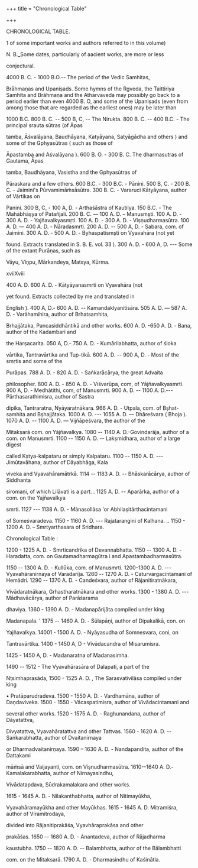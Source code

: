 +++
title = "Chronological Table"

+++

CHRONOLOGICAL TABLE. 

1 of some important works and authors referred to in this volume) 

N. B._Some dates, particularly of aacient works, are more or less 

conjectural. 

4000 B. C. - 1000 B.O.-- The period of the Vedic Samhitas, 

Brāhmaṇas and Upaniṣads. Some hymns of the Rgveda, the Taittiriya Samhita and Brāhmaṇa and the Atharvaveda may possibly go back to a period earlier than even 4000 B. O, and some of the Upaniṣads (even from among those that are regarded as the earliest ones) may be later than 

1000 B.C. 800 B. C. -- 500 B, C, -- The Nirukta. 800 B. C. -- 400 B.C. - The principal srauta sūtras (of Āpas 

tamba, Āśvalāyana, Baudhāyana, Katyāyana, Satyāgādha and others ) and some of the Gphyasūtras ( such as those of 

Āpastamba and Aśvalāyana ). 600 B. O. - 300 B. C. The dharmasutras of Gautama, Āpas 

tamba, Baudhāyana, Vasistha and the Gphyasūtras of 

Pāraskara and a few others. 600 B.C. - 300 B.C. - Pānini. 500 B, C. - 200 B. C. - Jaimini's Pūrvamimāṁsāsūtra. 300 B. C. - Vararuci Kātyāyana, author of Vārtikas on 

Panini. 300 B, C, - 100 A, D. - Arthaśāstra of Kautilya. 150 B.C. - The Mahābhāṣya of Patañjali. 200 B. C. — 100 A. D. – Manusmști. 100 A. D. - 300 A. D. - Yajñavalkyasmṛti. 100 A. D. - 300 A. D. - Viṣṇudharmasūtra. 100 A. D. — 400 A. D. - Nāradasmrti. 200 A. D. -- 500 A, D. - Sabara, com. of Jaimini. 300 A. D. - 500 A. D. - Byhaspatismști on Vyavahāra (not yet 

found. Extracts translated in S. B. E. vol. 33 ). 300 A. D. - 600 A, D. --- Some of the extant Purāṇas, such as 

Vāyu, Viṇpu, Mārkandeya, Matsya, Kūrma. 

xviiXviii 



400 A. D. 600 A. D. - Kātyāyanasmrti on Vyavahāra (not 

yet found. Extracts collected by me and translated in 

English ). 400 A, D.- 600 A. D. -- Kamandaklyanitisāra. 505 A. D. — 587 A. D. - Varāhamihira, author of Brhatsamhita, 

Brhajjātaka, Pancasiddhāntikā and other works. 600 A. D. -650 A. D. - Bana, author of the Kadambari and 

the Harṣacarita. 050 A, D.- 750 A. D. - Kumārilabhatta, author of śloka 

vārtika, Tantravārtika and Tup-tikā. 600 A. D. -- 900 A, D. - Most of the smṛtis and some of the 

Purāpas. 788 A. D. - 820 A. D. - Saṅkarācārya, the great Advaita 

philosopher. 800 A. D. - 850 A. D. - Viśvarūpa, com, of Yājñavalkyasmrti. 900 A, D. - Medhātithi, com, of Manusmrti. 900 A. D. -- 1100 A. D.---Pārthasarathimisra, author of Sastra 

dipika, Tantraratna, Nyāyaratnākara. 966 A. D. - Utpala, com. of Bșhat-samhita and Bșhajjātaka. 1000 A. D. --- 1055 A. D. — Dhāreśvara ( Bhoja ). 1070 A. D. -- 1100 A. D. — Vijñāpeśvara, the author of the 

Mitakṣarā com. on Yājñavalkya. 1080 -- 1140 A. D.-Govindarāja, author of a com. on Manusmrti. 1100 -- 1150 A. D. -- Lakṣmidhara, author of a large digest 

called Kștya-kalpataru or simply Kalpataru. 1100 -- 1150 A. D. ---Jimūtavāhana, author of Dāyabhāga, Kala 

viveka and Vyavahāramātrkā. 1114 -- 1183 A. D. -- Bhāskarācārya, author of Siddhanta 

siromaṇi, of which Lilāvati is a part. . 1125 A. D. -- Aparārka, author of a com. on the Yajñavalkya 

smrti. 1127 --- 1138 A. D. - Mānasollāsa 'or Abhilaṣitārthacintamani 

of Someśvaradeva. 1150 - 1160 A. D. --- Rajatarangini of Kalhana. .. 1150 - 1200 A. D. – Smrtyarthasara of Sridhara. 

Chronological Table : 

1200 - 1225 A. D. - Smrticandrika of Devannabhatta. 1150 -- 1300 A. D. - Haradatta, com. on Gautamadharmagūtra i and Apastambadharmasūtra. 

1150 -- 1300 A. D. - Kullūka, com. of Manusmrti. 1200-1300 A. D. --- Vyavahāranirnaya of Varadarīja. 1260 -- 1270 A. D. - Caturvargacintamani of Hemādri. 1290 -- 1370 A. D. - Candeśvara, author of Rājanitiratnākara, 

Vivādaratnākara, Grhastharatnākara and other works. 1300 - 1380 A. D. --- Mādhavācārya, author of Parāśarama 

dhaviya. 1360 - 1390 A. D. - Madanapārijāta compiled under king 

Madanapala. ' 1375 -- 1460 A. D. - Śūlapāṇi, author of Dipakalikā, con. on 

Yajñavalkya. 14001 - 1500 A. D. - Nyāyasudha of Somnesvara, coni, on 

Tantravārtika. 1400 - 1450 A, D - Vivādacandra of Misarumisra. 

1425 - 1450 A, D. - Madanaratna of Madanasimha. 

1490 -- 1512 - The Vyavahārasāra of Dalapati, a part of the 

Nṭsimhaprasāda, 1500 - 1525 A. D. , The Sarasvativilāsa compiled under king 

• Pratāparudradeva. 1500 - 1550 A. D. - Vardhamāna, author of Daṇdaviveka. 1500 - 1550 - Vācaspatimisra, author of Vivādacintamani and 

several other works. 1520 - 1575 A. D. - Raghunandana, author of Dāyatattva, 

Divyatattva, Vyavahāratattva and other Tattvas. 1560 - 1620 A. D. -- Saṅkarabhatta, author of Dvaitanirnaya 

or Dharmadvaitanirṇaya. 1590 – 1630 A. D. - Nandapandita, author of the Dattakami 

māṁsā and Vaijayanti, com. on Viṣnudharmasūtra. 1610--1640 A. D.-Kamalakarabhatta, author of Nirnayasindhu, 

Vivādatapdava, Sūdrakamalakara and other works. 



1615 - 1645 A. D. - Nilakanthabhatta, author of Nitimayūkha, 

Vyavahāramayūkha and other Mayūkhas. 1615 - 1645 A. D. Mitramiśra, author of Viramitrodaya, 

divided into Rājanitiprakāśa, Vyavhāraprakāsa and other 

prakāśas. 1650 -- 1680 A. D. - Anantadeva, author of Rājadharma 

kaustubha. 1750 -- 1820 A. D. -- Balambhatta, author of the Bālambhatti 

com. on the Mitaksarā. 1790 A. D. - Dharmasindhu of Kaśinātla. 
